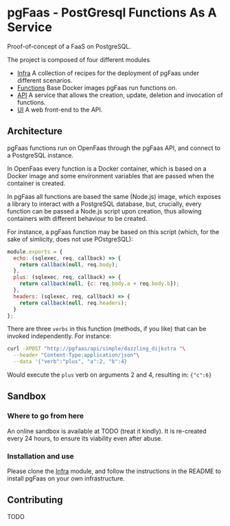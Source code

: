 # pgFaas - PostGresql Functions As A Service

Proof-of-concept of a FaaS on PostgreSQL.  

The project is composed of four different modules   

* [Infra](https://github.com/AURIN/pgFaas-infra) A collection of recipes for the deployment of pgFaas under different scenarios.
* [Functions](https://github.com/AURIN/pgFaas-functions) Base Docker images pgFaas run functions on. 
* [API](https://github.com/AURIN/pgFaas-api) A service that allows the creation, update, deletion and invocation of functions.
* [UI](https://github.com/AURIN/pgFaas-ui) A web front-end to the API. 


## Architecture

pgFaas functions run on OpenFaas through the pgFaas API, and connect to a PostgreSQL instance.

In OpenFaas every function is a Docker container, which is based on a Docker image and some environment variables
that are passed when the container is created.

In pgFaas all functions are based the same (Node.js) image, which exposes a library to interact with a PostgreSQL
database, but, crucially, every function can be passed a Node.js script upon creation, thus allowing
containers with different behaviour to be created.

For instance, a pgFaas function may be based on this script (which, for the sake of simlicity, does
not use POstgreSQL):
```javascript
module.exports = {
  echo: (sqlexec, req, callback) => {
    return callback(null, req.body);
  },
  plus: (sqlexec, req, callback) => {
    return callback(null, {c: req.body.a + req.body.b});
  },
  headers: (sqlexec, req, callback) => {
    return callback(null, req.headers);
  }
};
```

There are three `verbs` in this function (methods, if you like) that can be invoked independently.
For instance:
```bash
curl -XPOST "http://pgfaas/api/simple/dazzling_dijkstra "\
  --header "Content-Type:application/json"\
  --data '{"verb":"plus", "a":2, "b":4}
``` 
Would execute the `plus` verb on arguments 2 and 4, resulting in:
`{"c":6}`


## Sandbox

### Where to go from here

An online sandbox is available at TODO (treat it kindly). It is re-created every 24 hours, to ensure its viability even after abuse.   


### Installation and use

Please clone the [Infra](https://github.com/AURIN/pgFaas-infra) module, and follow the instructions in the README to install pgFaas on your own infrastructure.


## Contributing

TODO   

